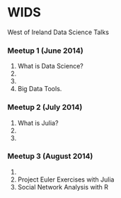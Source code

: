 WIDS
====

West of Ireland Data Science Talks

### Meetup 1 (June 2014)
1. What is Data Science?
2.
3.
4. Big Data Tools.

### Meetup 2 (July 2014)
1. What is Julia?
2.
3.

### Meetup 3  (August 2014)
1.
2. Project Euler Exercises with Julia
3. Social Network Analysis with R
